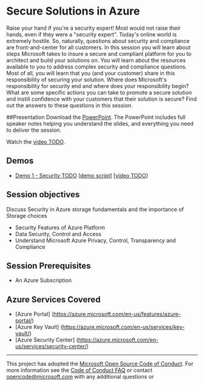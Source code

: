 # Secure Solutions in Azure
Raise your hand if you're a security expert! Most would not raise their hands, even if they were a "security expert". Today's online world is extremely hostile. So, naturally, questions about security and compliance are front-and-center for all customers. In this session you will learn about steps Microsoft takes to insure a secure and compliant platform for you to architect and build your solutions on. You will learn about the resources available to you to address complex security and compliance questions. Most of all, you will learn that you (and your customer) share in this responsibility of securing your solution. Where does Microsoft's responsibility for security end and where does your responsibility begin? What are some specific actions you can take to promote a secure solution and instill confidence with your customers that their solution is secure? Find out the answers to these questions in this session.

##Presentation
Download the [PowerPoint](./Building%20Secure%20Solutions%20in%20the%20Cloud.pptx?raw=1).
The PowerPoint includes full speaker notes helping you understand the slides, and everything you need to deliver the session.

Watch the [video TODO](https://gsiazurecoecontent.blob.core.windows.net/storage/todo.mp4).

## Demos
* [Demo 1 - Security TODO](./Demo%201%20-%20Storage%20Introduction)
[[demo script](./Demo%201%20-%20Storage%20Introduction/Readme.md)]
[[video TODO](https://gsiazurecoecontent.blob.core.windows.net/storage/todo.mp4)]

## Session objectives
Discuss Security in Azure storage fundamentals and the importance of Storage choices
* Security Features of Azure Platform
* Data Security, Control and Access
* Understand Microsoft Azure Privacy, Control, Transparency and Compliance

## Session Prerequisites
* An Azure Subscription

## Azure Services Covered
* [Azure Portal] (https://azure.microsoft.com/en-us/features/azure-portal/)
* [Azure Key Vault] (https://azure.microsoft.com/en-us/services/key-vault/)
* [Azure Security Center] (https://azure.microsoft.com/en-us/services/security-center/)

****
This project has adopted the [Microsoft Open Source Code of Conduct](https://opensource.microsoft.com/codeofconduct/). For more information see the [Code of Conduct FAQ](https://opensource.microsoft.com/codeofconduct/faq/) or contact [opencode@microsoft.com](mailto:opencode@microsoft.com) with any additional questions or 

